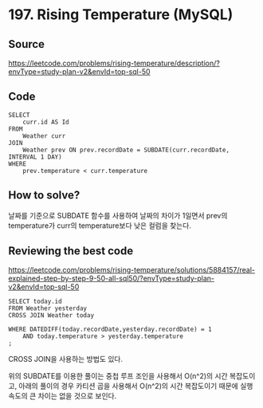 # 197. Rising Temperature (MySQL)

## Source

https://leetcode.com/problems/rising-temperature/description/?envType=study-plan-v2&envId=top-sql-50

## Code

```mysql
SELECT
    curr.id AS Id
FROM
    Weather curr
JOIN
    Weather prev ON prev.recordDate = SUBDATE(curr.recordDate, INTERVAL 1 DAY)
WHERE
    prev.temperature < curr.temperature
```

## How to solve?

날짜를 기준으로 SUBDATE 함수를 사용하여 날짜의 차이가 1일면서 prev의 temperature가 curr의 temperature보다 낮은 컬럼을 찾는다.

## Reviewing the best code

https://leetcode.com/problems/rising-temperature/solutions/5884157/real-explained-step-by-step-9-50-all-sql50/?envType=study-plan-v2&envId=top-sql-50

```mysql
SELECT today.id
FROM Weather yesterday
CROSS JOIN Weather today

WHERE DATEDIFF(today.recordDate,yesterday.recordDate) = 1
    AND today.temperature > yesterday.temperature
;
```

CROSS JOIN을 사용하는 방법도 있다.

위의 SUBDATE를 이용한 풀이는 중첩 루프 조인을 사용해서 O(n^2)의 시간 복잡도이고, 아래의 풀이의 경우 카티션 곱을 사용해서 O(n^2)의 시간 복잡도이기 때문에 실행 속도의 큰 차이는 없을 것으로 보인다.
